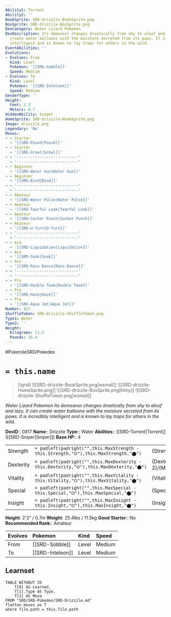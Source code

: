 ```yaml
---
Ability1: Torrent
Ability2: ''
BookSprite: SRD-drizzile-BookSprite.png
BoxSprite: SRD-drizzile-BoxSprite.png
DexCategory: Water Lizard Pokemon
DexDescription: Its demeanor changes drastically from shy to aloof and lazy. It can
  create water balloons with the moisture secreted from its paws. It is incredibly
  intelligent and is known to lay traps for others in the wild.
EventAbilities: ''
Evolutions:
- Evolves: From
  Kind: Level
  Pokemon: '[[SRD-Sobble]]'
  Speed: Medium
- Evolves: To
  Kind: Level
  Pokemon: '[[SRD-Inteleon]]'
  Speed: Medium
GenderType: ''
Height:
  Feet: 2.3
  Meters: 0.7
HiddenAbility: Sniper
HomeSprite: SRD-drizzile-HomeSprite.png
Image: drizzile.png
Legendary: 'No'
Moves:
- - Starter
  - '[[SRD-Pound|Pound]]'
- - Starter
  - '[[SRD-Growl|Growl]]'
- - '---------------------------'
  - '---------------------------'
- - Beginner
  - '[[SRD-Water Gun|Water Gun]]'
- - Beginner
  - '[[SRD-Bind|Bind]]'
- - '---------------------------'
  - '---------------------------'
- - Amateur
  - '[[SRD-Water Pulse|Water Pulse]]'
- - Amateur
  - '[[SRD-Tearful Look|Tearful Look]]'
- - Amateur
  - '[[SRD-Sucker Punch|Sucker Punch]]'
- - Amateur
  - '[[SRD-U-Turn|U-Turn]]'
- - '---------------------------'
  - '---------------------------'
- - Ace
  - '[[SRD-Liquidation|Liquidation]]'
- - Ace
  - '[[SRD-Soak|Soak]]'
- - Ace
  - '[[SRD-Rain Dance|Rain Dance]]'
- - '---------------------------'
  - '---------------------------'
- - Pro
  - '[[SRD-Double Team|Double Team]]'
- - Pro
  - '[[SRD-Haze|Haze]]'
- - Pro
  - '[[SRD-Aqua Jet|Aqua Jet]]'
Number: 817
ShuffleToken: SRD-drizzile-ShuffleToken.png
Type1: Water
Type2: ''
Weight:
  Kilograms: 11.5
  Pounds: 25.4
---
```


#PokeroleSRD/Pokedex

# `= this.name`

> [!grid]
> ![[SRD-drizzile-BookSprite.png|wsmall]]
> ![[SRD-drizzile-HomeSprite.png]]
> ![[SRD-drizzile-BoxSprite.png|htiny]]
> ![[SRD-drizzile-ShuffleToken.png|wsmall]]


*Water Lizard Pokemon*
*Its demeanor changes drastically from shy to aloof and lazy. It can create water balloons with the moisture secreted from its paws. It is incredibly intelligent and is known to lay traps for others in the wild.*

**DexID**:: 0817
**Name**:: Drizzile
**Type**:: Water
**Abilities**:: [[SRD-Torrent|Torrent]] ([[SRD-Sniper|Sniper]])
**Base HP**:: 4

|           |                                                                                        |                                          |
| --------- | -------------------------------------------------------------------------------------- | ---------------------------------------- |
| Strength  | `= padleft(padright("",this.MaxStrength - this.Strength,"⭘"),this.MaxStrength,"⬤")`    | (Strength::2)/(MaxStrength::4)   |
| Dexterity | `= padleft(padright("",this.MaxDexterity - this.Dexterity,"⭘"),this.MaxDexterity,"⬤")` | (Dexterity:: 2)/(MaxDexterity::5) |
| Vitality  | `= padleft(padright("",this.MaxVitality - this.Vitality,"⭘"),this.MaxVitality,"⬤")`    | (Vitality::2)/(MaxVitality::4)   |
| Special   | `= padleft(padright("",this.MaxSpecial - this.Special,"⭘"),this.MaxSpecial,"⬤")`       | (Special::3)/(MaxSpecial::6)     |
| Insight   | `= padleft(padright("",this.MaxInsight - this.Insight,"⭘"),this.MaxInsight,"⬤")`       | (Insight::2)/(MaxInsight::4)     |

**Height**: 2'3" / 0.7m
**Weight**: 25.4lbs / 11.5kg
**Good Starter**:: No
**Recommended Rank**:: Amateur

| Evolves   | Pokemon          | Kind   | Speed   |
|:----------|:-----------------|:-------|:--------|
| From      | [[SRD-Sobble]]   | Level  | Medium  |
| To        | [[SRD-Inteleon]] | Level  | Medium  |

## Learnset

```dataview
TABLE WITHOUT ID
    T[0] AS Learned,
    T[1].Type AS Type,
    T[1] AS Move
FROM "SRD/SRD-Pokedex/SRD-Drizzile.md"
flatten moves as T
where file.path = this.file.path
```
